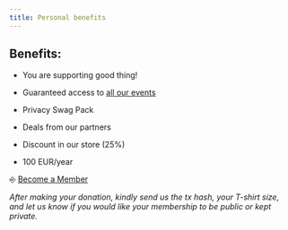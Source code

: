 ```yaml
---
title: Personal benefits
---
```


## Benefits:

- You are supporting good thing!

- Guaranteed access to [all our events](https://web3privacy.info/events)
- Privacy Swag Pack
- Deals from our partners
- Discount in our store (25%)
- 100 EUR/year

⎆ [Become a Member](https://docs.web3privacy.info/donate/)

_After making your donation, kindly send us the tx hash, your T-shirt size, and let us know if you would like your membership to be public or kept private._
